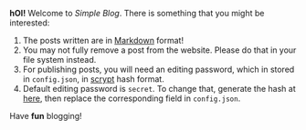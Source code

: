 
**hOI!** Welcome to *Simple Blog*. There is something that you might be interested:

1. The posts written are in [Markdown](https://github.com/adam-p/markdown-here/wiki/Markdown-Cheatsheet) format!
2. You may not fully remove a post from the website. Please do that in your file system instead.
3. For publishing posts, you will need an editing password, which in stored in `config.json`, in [scrypt](https://en.wikipedia.org/wiki/Scrypt) hash format.
4. Default editing password is `secret`. To change that, generate the hash at [here](/scrypt), then replace the corresponding field in `config.json`.

Have **fun** blogging!